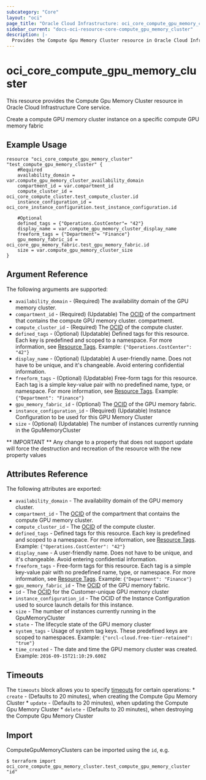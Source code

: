 ```yaml
---
subcategory: "Core"
layout: "oci"
page_title: "Oracle Cloud Infrastructure: oci_core_compute_gpu_memory_cluster"
sidebar_current: "docs-oci-resource-core-compute_gpu_memory_cluster"
description: |-
  Provides the Compute Gpu Memory Cluster resource in Oracle Cloud Infrastructure Core service
---
```


# oci_core_compute_gpu_memory_cluster
This resource provides the Compute Gpu Memory Cluster resource in Oracle Cloud Infrastructure Core service.

Create a compute GPU memory cluster instance on a specific compute GPU memory fabric


## Example Usage

```hcl
resource "oci_core_compute_gpu_memory_cluster" "test_compute_gpu_memory_cluster" {
	#Required
	availability_domain = var.compute_gpu_memory_cluster_availability_domain
	compartment_id = var.compartment_id
	compute_cluster_id = oci_core_compute_cluster.test_compute_cluster.id
	instance_configuration_id = oci_core_instance_configuration.test_instance_configuration.id

	#Optional
	defined_tags = {"Operations.CostCenter"= "42"}
	display_name = var.compute_gpu_memory_cluster_display_name
	freeform_tags = {"Department"= "Finance"}
	gpu_memory_fabric_id = oci_core_gpu_memory_fabric.test_gpu_memory_fabric.id
	size = var.compute_gpu_memory_cluster_size
}
```

## Argument Reference

The following arguments are supported:

* `availability_domain` - (Required) The availability domain of the GPU memory cluster. 
* `compartment_id` - (Required) (Updatable) The [OCID](https://docs.cloud.oracle.com/iaas/Content/General/Concepts/identifiers.htm) of the compartment that contains the compute GPU memory cluster. compartment. 
* `compute_cluster_id` - (Required) The [OCID](https://docs.cloud.oracle.com/iaas/Content/General/Concepts/identifiers.htm) of the compute cluster. 
* `defined_tags` - (Optional) (Updatable) Defined tags for this resource. Each key is predefined and scoped to a namespace. For more information, see [Resource Tags](https://docs.cloud.oracle.com/iaas/Content/General/Concepts/resourcetags.htm).  Example: `{"Operations.CostCenter": "42"}` 
* `display_name` - (Optional) (Updatable) A user-friendly name. Does not have to be unique, and it's changeable. Avoid entering confidential information. 
* `freeform_tags` - (Optional) (Updatable) Free-form tags for this resource. Each tag is a simple key-value pair with no predefined name, type, or namespace. For more information, see [Resource Tags](https://docs.cloud.oracle.com/iaas/Content/General/Concepts/resourcetags.htm).  Example: `{"Department": "Finance"}` 
* `gpu_memory_fabric_id` - (Optional) The [OCID](https://docs.cloud.oracle.com/iaas/Content/General/Concepts/identifiers.htm) of the GPU memory fabric. 
* `instance_configuration_id` - (Required) (Updatable) Instance Configuration to be used for this GPU Memory Cluster 
* `size` - (Optional) (Updatable) The number of instances currently running in the GpuMemoryCluster 


** IMPORTANT **
Any change to a property that does not support update will force the destruction and recreation of the resource with the new property values

## Attributes Reference

The following attributes are exported:

* `availability_domain` - The availability domain of the GPU memory cluster. 
* `compartment_id` - The [OCID](https://docs.cloud.oracle.com/iaas/Content/General/Concepts/identifiers.htm) of the compartment that contains the compute GPU memory cluster. 
* `compute_cluster_id` - The [OCID](https://docs.cloud.oracle.com/iaas/Content/General/Concepts/identifiers.htm) of the compute cluster. 
* `defined_tags` - Defined tags for this resource. Each key is predefined and scoped to a namespace. For more information, see [Resource Tags](https://docs.cloud.oracle.com/iaas/Content/General/Concepts/resourcetags.htm).  Example: `{"Operations.CostCenter": "42"}` 
* `display_name` - A user-friendly name. Does not have to be unique, and it's changeable. Avoid entering confidential information. 
* `freeform_tags` - Free-form tags for this resource. Each tag is a simple key-value pair with no predefined name, type, or namespace. For more information, see [Resource Tags](https://docs.cloud.oracle.com/iaas/Content/General/Concepts/resourcetags.htm).  Example: `{"Department": "Finance"}` 
* `gpu_memory_fabric_id` - The [OCID](https://docs.cloud.oracle.com/iaas/Content/General/Concepts/identifiers.htm) of the GPU memory fabric. 
* `id` - The [OCID](https://docs.cloud.oracle.com/iaas/Content/General/Concepts/identifiers.htm) for the Customer-unique GPU memory cluster 
* `instance_configuration_id` - The OCID of the Instance Configuration used to source launch details for this instance.
* `size` - The number of instances currently running in the GpuMemoryCluster 
* `state` - The lifecycle state of the GPU memory cluster 
* `system_tags` - Usage of system tag keys. These predefined keys are scoped to namespaces. Example: `{"orcl-cloud.free-tier-retained": "true"}` 
* `time_created` - The date and time the GPU memory cluster was created.  Example: `2016-09-15T21:10:29.600Z` 

## Timeouts

The `timeouts` block allows you to specify [timeouts](https://registry.terraform.io/providers/oracle/oci/latest/docs/guides/changing_timeouts) for certain operations:
	* `create` - (Defaults to 20 minutes), when creating the Compute Gpu Memory Cluster
	* `update` - (Defaults to 20 minutes), when updating the Compute Gpu Memory Cluster
	* `delete` - (Defaults to 20 minutes), when destroying the Compute Gpu Memory Cluster


## Import

ComputeGpuMemoryClusters can be imported using the `id`, e.g.

```
$ terraform import oci_core_compute_gpu_memory_cluster.test_compute_gpu_memory_cluster "id"
```

